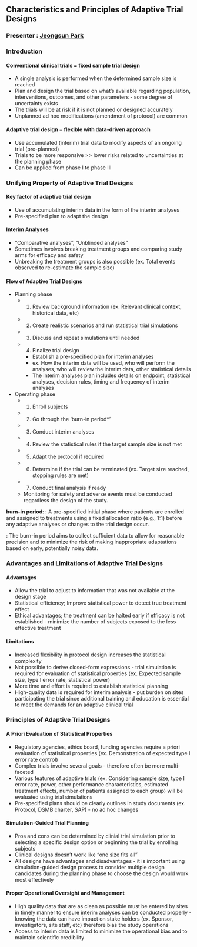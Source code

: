 ## Characteristics and Principles of Adaptive Trial Designs

### Presenter : [Jeongsun Park](https://www.linkedin.com/in/sun-park-861272138/)

### Introduction
#### Conventional clinical trials = fixed sample trial design 
- A single analysis is performed when the determined sample size is reached 
- Plan and design the trial based on what’s available regarding population, interventions, outcomes, and other parameters - some degree of uncertainty exists
- The trials will be at risk if it is not planned or designed accurately
- Unplanned ad hoc modifications (amendment of protocol) are common

#### Adaptive trial design = flexible with data-driven approach
- Use accumulated (interim) trial data to modify aspects of an ongoing trial (pre-planned)
- Trials to be more responsive >> lower risks related to uncertainties at the planning phase
- Can be applied from phase I to phase III

### Unifying Property of Adaptive Trial Designs
#### Key factor of adaptive trial design
- Use of accumulating interim data in the form of the interim analyses 
- Pre-specified plan to adapt the design

#### Interim Analyses 
- “Comparative analyses”, “Unblinded analyses”
- Sometimes involves breaking treatment groups and comparing study arms for efficacy and safety
- Unbreaking the treatment groups is also possible (ex. Total events observed to re-estimate the sample size)

#### Flow of Adaptive Trial Designs 
- Planning phase
    - 1. Review background information (ex. Relevant clinical context, historical data, etc)
    - 2. Create realistic scenarios and run statistical trial simulations
    - 3. Discuss and repeat simulations until needed
    - 4. Finalize trial design
        - Establish a pre-specified plan for interim analyses 
        - ex. How the interim data will be used, who will perform the analyses, who will review the interim data, other statistical details
        - The interim analyses plan includes details on endpoint, statistical analyses, decision rules, timing and frequency of interim analyses
- Operating phase
    - 1. Enroll subjects 
    - 2. Go through the ‘burn-in period*’
    - 3. Conduct interim analyses
    - 4. Review the statistical rules if the target sample size is not met
    - 5. Adapt the protocol if required
    - 6. Determine if the trial can be terminated (ex. Target size reached, stopping rules are met)
    - 7. Conduct final analysis if ready
    - Monitoring for safety and adverse events must be conducted regardless the design of the study.

**burn-in period**:
: A pre-specified initial phase where patients are enrolled and assigned to treatments using a fixed allocation ratio (e.g., 1:1) before any adaptive analyses or changes to the trial design occur.

: The burn-in period aims to collect sufficient data to allow for reasonable precision and to minimize the risk of making inappropriate adaptations based on early, potentially noisy data.

### Advantages and Limitations of Adaptive Trial Designs
#### Advantages
- Allow the trial to adjust to information that was not available at the design stage 
- Statistical efficiency; Improve statistical power to detect true treatment effect 
- Ethical advantages; the treatment can be halted early if efficacy is not established - minimize the number of subjects exposed to the less effective treatment 

#### Limitations
- Increased flexibility in protocol design increases the statistical complexity
- Not possible to derive closed-form expressions - trial simulation is required for evaluation of statistical properties (ex. Expected sample size, type I error rate, statistical power)
- More time and effort is required to establish statistical planning
- High-quality data is required for interim analysis - put burden on sites participating the trial since additional training and education is essential to meet the demands for an adaptive clinical trial

### Principles of Adaptive Trial Designs
#### A Priori Evaluation of Statistical Properties 
- Regulatory agencies, ethics board, funding agencies require a priori evaluation of statistical properties (ex. Demonstration of expected type I error rate control)
- Complex trials involve several goals - therefore often be more multi-faceted 
- Various features of adaptive trials (ex. Considering sample size, type I error rate, power, other performance characteristics, estimated treatment effects, number of patients assigned to each group) will be evaluated using trial simulations
- Pre-specified plans should be clearly outlines in study documents (ex. Protocol, DSMB charter, SAP) - no ad hoc changes

#### Simulation-Guided Trial Planning
- Pros and cons can be determined by clinial trial simulation prior to selecting a specific design option or beginning the trial by enrolling subjects 
- Clinical designs doesn’t work like “one size fits all”
- All designs have advantages and disadvantages - it is important using simulation-guided design process to consider multiple design candidates during the planning phase to choose the design would work most effectively 

#### Proper Operational Oversight and Management
- High quality data that are as clean as possible must be entered by sites in timely manner to ensure interim analyses can be conducted properly - knowing the data can have impact on stake holders (ex. Sponsor, investigators, site staff, etc) therefore bias the study operations 
- Access to interim data is limited to minimize the operational bias and to maintain scientific credibility 




